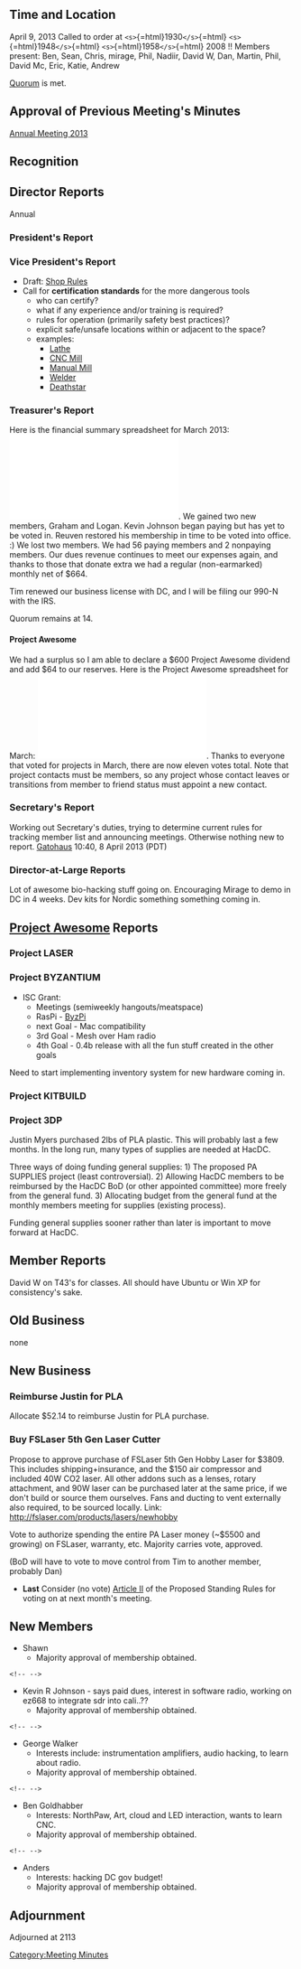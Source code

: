 ## Time and Location

April 9, 2013 Called to order at `<s>`{=html}1930`</s>`{=html}
`<s>`{=html}1948`</s>`{=html} `<s>`{=html}1958`</s>`{=html} 2008 !!
Members present: Ben, Sean, Chris, mirage, Phil, Nadiir, David W, Dan,
Martin, Phil, David Mc, Eric, Katie, Andrew

[Quorum](Quorum) is met.

## Approval of Previous Meeting's Minutes

[Annual Meeting 2013](Annual_Meeting_2013)

## Recognition

## Director Reports

Annual

### President's Report

### Vice President's Report

-   Draft: [Shop Rules](Shop_Rules)
-   Call for **certification standards** for the more dangerous tools
    -   who can certify?
    -   what if any experience and/or training is required?
    -   rules for operation (primarily safety best practices)?
    -   explicit safe/unsafe locations within or adjacent to the space?
    -   examples:
        -   [Lathe](Certification_Lathe)
        -   [CNC Mill](Certification_CNC_Mill)
        -   [Manual Mill](Certification_Manual_Mill)
        -   [Welder](Certification_Welder)
        -   [Deathstar](Certification_Deathstar)

### Treasurer's Report

Here is the financial summary spreadsheet for March 2013:
![](HacDC_Financials_2013_03.pdf "HacDC_Financials_2013_03.pdf"). We
gained two new members, Graham and Logan. Kevin Johnson began paying but
has yet to be voted in. Reuven restored his membership in time to be
voted into office. :) We lost two members. We had 56 paying members and
2 nonpaying members. Our dues revenue continues to meet our expenses
again, and thanks to those that donate extra we had a regular
(non-earmarked) monthly net of \$664.

Tim renewed our business license with DC, and I will be filing our 990-N
with the IRS.

Quorum remains at 14.

#### Project Awesome

We had a surplus so I am able to declare a \$600 Project Awesome
dividend and add \$64 to our reserves. Here is the Project Awesome
spreadsheet for March:
![](HacDC_PA_Projects-2013_03.pdf "HacDC_PA_Projects-2013_03.pdf").
Thanks to everyone that voted for projects in March, there are now
eleven votes total. Note that project contacts must be members, so any
project whose contact leaves or transitions from member to friend status
must appoint a new contact.

### Secretary's Report

Working out Secretary's duties, trying to determine current rules for
tracking member list and announcing meetings. Otherwise nothing new to
report. [Gatohaus](User:Gatohaus) 10:40, 8 April 2013 (PDT)

### Director-at-Large Reports

Lot of awesome bio-hacking stuff going on. Encouraging Mirage to demo in
DC in 4 weeks. Dev kits for Nordic something something coming in.

## [Project Awesome](:Category:Project_Awesome) Reports

### Project LASER

### Project BYZANTIUM

-   ISC Grant:
    -   Meetings (semiweekly hangouts/meatspace)
    -   RasPi - [ByzPi](https://github.com/byzantium/ByzPi)
    -   next Goal - Mac compatibility
    -   3rd Goal - Mesh over Ham radio
    -   4th Goal - 0.4b release with all the fun stuff created in the
        other goals

Need to start implementing inventory system for new hardware coming in.

### Project KITBUILD

### Project 3DP

Justin Myers purchased 2lbs of PLA plastic. This will probably last a
few months. In the long run, many types of supplies are needed at HacDC.

Three ways of doing funding general supplies: 1) The proposed PA
SUPPLIES project (least controversial). 2) Allowing HacDC members to be
reimbursed by the HacDC BoD (or other appointed committee) more freely
from the general fund. 3) Allocating budget from the general fund at the
monthly members meeting for supplies (existing process).

Funding general supplies sooner rather than later is important to move
forward at HacDC.

## Member Reports

David W on T43's for classes. All should have Ubuntu or Win XP for
consistency's sake.

## Old Business

none

## New Business

### Reimburse Justin for PLA

Allocate \$52.14 to reimburse Justin for PLA purchase.

### Buy FSLaser 5th Gen Laser Cutter

Propose to approve purchase of FSLaser 5th Gen Hobby Laser for \$3809.
This includes shipping+insurance, and the \$150 air compressor and
included 40W CO2 laser. All other addons such as a lenses, rotary
attachment, and 90W laser can be purchased later at the same price, if
we don't build or source them ourselves. Fans and ducting to vent
externally also required, to be sourced locally. Link:
<http://fslaser.com/products/lasers/newhobby>

Vote to authorize spending the entire PA Laser money (\~\$5500 and
growing) on FSLaser, warranty, etc. Majority carries vote, approved.

(BoD will have to vote to move control from Tim to another member,
probably Dan)

-   **Last** Consider (no vote) [Article
    II](http://wiki.hacdc.org/index.php/Proposed_Standing_Rules#Article_II:_Membership)
    of the Proposed Standing Rules for voting on at next month's
    meeting.

## New Members

-   Shawn
    -   Majority approval of membership obtained.

```{=html}
<!-- -->
```
-   Kevin R Johnson - says paid dues, interest in software radio,
    working on ez668 to integrate sdr into cali..??
    -   Majority approval of membership obtained.

```{=html}
<!-- -->
```
-   George Walker
    -   Interests include: instrumentation amplifiers, audio hacking, to
        learn about radio.
    -   Majority approval of membership obtained.

```{=html}
<!-- -->
```
-   Ben Goldhabber
    -   Interests: NorthPaw, Art, cloud and LED interaction, wants to
        learn CNC.
    -   Majority approval of membership obtained.

```{=html}
<!-- -->
```
-   Anders
    -   Interests: hacking DC gov budget!
    -   Majority approval of membership obtained.

## Adjournment

Adjourned at 2113

[Category:Meeting Minutes](Category:Meeting_Minutes)
